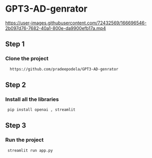 # GPT3-AD-genrator


https://user-images.githubusercontent.com/72432569/166696546-2b097d76-7682-40a1-800e-da9900efb17a.mp4



## Step 1
### Clone the project 

```bash
  https://github.com/pradeepodela/GPT3-AD-genrator
```
## Step 2
### Install all the libraries 
```bash
 pip install openai , streamlit
```

## Step 3
### Run the project 
```bash
 streamlit run app.py
```
